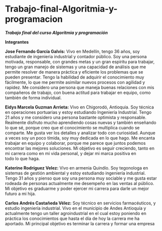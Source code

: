 # Trabajo-final-Algoritmia-y-programacion
**_Trabajo final del curso Algoritmia y programación_**

**Integrantes**

**Jose Fernando García Galvis:** Vivo en Medellín, tengo 36 años, soy estudiante de ingenieria industrial y contador público. Soy una persona motivada, responsable, con grandes metas y un gran espíritu para trabajar, tengo un gran manejo de sistemas y una capacidad de análisis que me permite resolver de manera práctica y eficiente los problemas que se pueden presentar. Tengo la habilidad de adquirir el conocimiento muy fácilmente, lo que me permite asimilar nuevos procesos con agilidad y rapidez. Me considero una persona que maneja buenas relaciones con mis compañeros de trabajo, con buena actitud para trabajar en equipo, como también de forma individual.
 
**Eidys Marcela Guzman Arrieta:** Vivo en Chigorodó, Antioquia. Soy técnica en operaciones portuarias y estoy estudiando Ingeniería Industrial. Tengo 21 años y me considero una persona bastante optimista y responsable. Realmente disfruto mucho aprendiendo cosas nuevas y también enseñando lo que sé, porque creo que el conocimiento se multiplica cuando se comparte. Me gusta ver los detalles y analizar todo con curiosidad. Aunque a veces soy un poco tímida, soy muy dedicada en lo que hago. Me encanta trabajar en equipo y colaborar, porque me parece que juntos podemos encontrar las mejores soluciones. Mi objetivo es seguir creciendo, tanto en mi carrera como en mi vida personal, y dejar mi marca positiva en todo lo que haga.

**Katerine Rodríguez Velez:** Vivo en armenia Quindío. Soy tegonologa en sistemas de gestión ambiental y estoy estudiando ingeniería industrial. Tengo 31 años y pienso que soy una persona muy sociable y me gusta estar rodeada de personas actualmente me desempeño en las ventas al público. Mi objetivo es graduarme y poder ejercer mi carrera para darle un mejor futuro a mi hija.

**Carlos Andrés Castañeda Vélez:** Soy técnico en servicios farmacéuticos, y estudio ingeniería industrial. Vivo en el municipio de Andes Antioquía y actualmente tengo un taller agroindustrial en el cual estoy poniendo en práctica los conocimientos que hasta el día de hoy la carrera me ha aportado. Mi principal objetivo es terminar la carrera y formar una empresa
